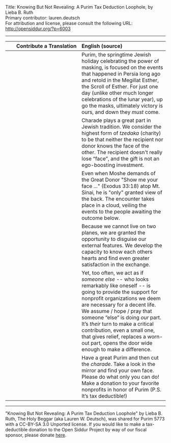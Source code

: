 <html>
<head></head>
<body>
Title: Knowing But Not Revealing: A Purim Tax Deduction Loophole, by Lieba B. Ruth<br />
Primary contributor: lauren.deutsch<br />
For attribution and license, please consult the following URL: <a href="http://opensiddur.org/?p=6003">http://opensiddur.org/?p=6003</a>
<p />
<hr />

<table style="margin-left: auto;margin-right: auto;" class="draggable">
<thead><tr><th id="x" style="text-align: right;">Contribute a Translation</th><th style="text-align: left;">English (source)</th></tr></thead>
<tbody>
<tr>
<td style="vertical-align:top;" width="46%">
<div class="liturgy"><span lang="he">

</span></div></td>

<td style="vertical-align:top;"><div class="english">
Purim, the springtime Jewish holiday celebrating the power of masking, is focused on the events that happened in Persia long ago and retold in the Megillat Esther, the Scroll of Esther. For just one day (unlike other much longer celebrations of the lunar year), up go the masks, ultimately victory is ours, and down they <em>must</em> come.
</div></td></tr>


<tr><td style="vertical-align:top;" width="46%">
<div class="liturgy"><span lang="he">

</span></div></td>

<td style="vertical-align:top;"><div class="english">
Charade plays a great part in Jewish tradition. We consider the highest form of <em>tzedaka</em> (charity) to be that neither the recipient nor donor knows the face of the other. The recipient doesn't really lose “face”, and the gift is not an ego-boosting investment. 
</div></td></tr>


<tr><td style="vertical-align:top;" width="46%">
<div class="liturgy"><span lang="he">

</span></div></td>

<td style="vertical-align:top;"><div class="english">
Even when Moshe demands of the Great Donor "Show me your face ..." (Exodus 33:18) atop Mt. Sinai, he is "only" granted view of the back. The encounter takes place in a cloud, veiling the events to the people awaiting the outcome below. 
</div></td></tr>


<tr><td style="vertical-align:top;" width="46%">
<div class="liturgy"><span lang="he">

</span></div></td>

<td style="vertical-align:top;"><div class="english">
Because we cannot live on two planes, we are granted the opportunity to disguise our external features. We develop the capacity to know each others hearts and find even greater satisfaction in the exchange.
</div></td></tr>


<tr><td style="vertical-align:top;" width="46%">
<div class="liturgy"><span lang="he">

</span></div></td>

<td style="vertical-align:top;"><div class="english">
Yet, too often, we act as if <em>someone else</em> -- who looks remarkably like oneself -- is going to provide the support for nonprofit organizations we deem are necessary for a decent life. We assume / hope / pray that someone “else” is doing <em>our</em> part. It’s <em>their</em> turn to make a critical contribution, even a small one, that gives relief, replaces a worn-out part, opens the door wide enough to make a difference. 
</div></td></tr>


<tr><td style="vertical-align:top;" width="46%">
<div class="liturgy"><span lang="he">

</span></div></td>

<td style="vertical-align:top;"><div class="english">
Have a great Purim and then cut the <em>charade</em>. Take a look in the mirror and find your own face. Please do what only you can do! Make a donation to your favorite nonprofits in honor of Purim (P.S. It’s tax deductible!)
</div>
</td></tr></tbody></table>

<hr />

"Knowing But Not Revealing: A Purim Tax Deduction Loophole" by Lieba B. Ruth, The Holy Beggar (aka Lauren W. Deutsch), was shared for Purim 5773 with a CC-BY-SA 3.0 Unported license. If you would like to make a tax-deductible donation to the Open Siddur Project by way of our fiscal sponsor, please donate <a href="http://www.razoo.com/story/Opensiddurproject">here</a>.
</body>
</html>